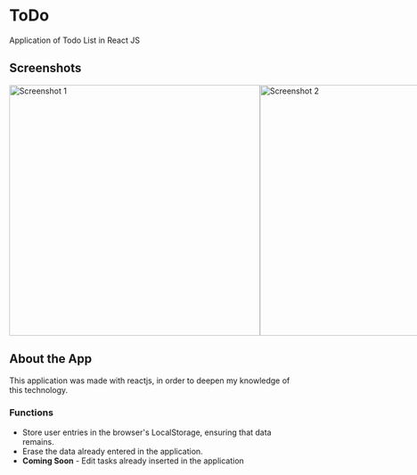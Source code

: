 # ToDo
Application of Todo List in React JS
</br>
<h2>Screenshots</h2>
<div style="display: flex; justify-content: space-around;">
  <img src="https://raw.githubusercontent.com/Ted2370/ToDo/main/screenshots/screenshot01.png" alt="Screenshot 1" height="450">
  <img src="https://raw.githubusercontent.com/Ted2370/ToDo/main/screenshots/screenshot02.png" alt="Screenshot 2" height="450">
  <img src="https://raw.githubusercontent.com/Ted2370/ToDo/main/screenshots/screenshot03.png" alt="Screenshot 3" height="450">
</div>



## About the App

This application was made with reactjs, in order to deepen my knowledge of this technology.
### Functions
<ul>
<li>  Store user entries in the browser's LocalStorage, ensuring that data remains. </li>
<li>  Erase the data already entered in the application. </li>
<li>  <strong>Coming Soon</strong> - Edit tasks already inserted in the application </li>

</ul>
